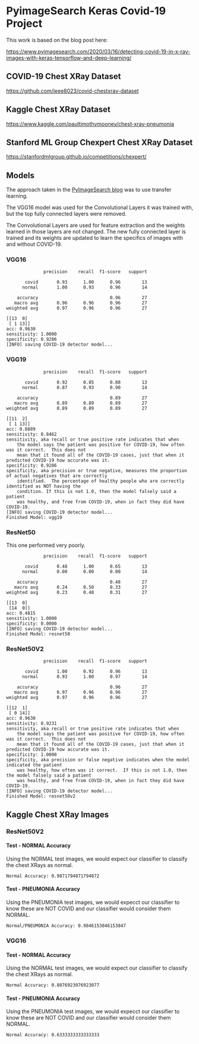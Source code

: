 # PyimageSearch Keras Covid-19 Project

This work is based on the blog post here:

https://www.pyimagesearch.com/2020/03/16/detecting-covid-19-in-x-ray-images-with-keras-tensorflow-and-deep-learning/

## COVID-19 Chest XRay Dataset

https://github.com/ieee8023/covid-chestxray-dataset

## Kaggle Chest XRay Dataset

https://www.kaggle.com/paultimothymooney/chest-xray-pneumonia

## Stanford ML Group Chexpert Chest XRay Dataset

https://stanfordmlgroup.github.io/competitions/chexpert/

## Models

The approach taken in the [PyImageSearch blog](https://www.pyimagesearch.com/2020/03/16/detecting-covid-19-in-x-ray-images-with-keras-tensorflow-and-deep-learning/) was to use transfer learning.

The VGG16 model was used for the Convolutional Layers it was trained with, but the top fully connected layers were removed.

The Convolutional Layers are used for feature extraction and the weights learned in those layers are not changed.  The new fully connected layer is trained and its weights are updated to learn the specifics of images with and without COVID-19.
 

### VGG16

```text
              precision    recall  f1-score   support

       covid       0.93      1.00      0.96        13
      normal       1.00      0.93      0.96        14

    accuracy                           0.96        27
   macro avg       0.96      0.96      0.96        27
weighted avg       0.97      0.96      0.96        27

[[13  0]
 [ 1 13]]
acc: 0.9630
sensitivity: 1.0000
specificity: 0.9286
[INFO] saving COVID-19 detector model...
```
### VGG19

```text
              precision    recall  f1-score   support

       covid       0.92      0.85      0.88        13
      normal       0.87      0.93      0.90        14

    accuracy                           0.89        27
   macro avg       0.89      0.89      0.89        27
weighted avg       0.89      0.89      0.89        27

[[11  2]
 [ 1 13]]
acc: 0.8889
sensitivity: 0.8462
sensitivity, aka recall or true positive rate indicates that when
    the model says the patient was positive for COVID-19, how often was it correct.  This does not
    mean that it found all of the COVID-19 cases, just that when it predicted COVID-19 how accurate was it.
specificity: 0.9286
specificity, aka precision or true negative, measures the proportion of actual negatives that are correctly
    identified.  The percentage of healthy people who are correctly identified as NOT having the
    condition. If this is not 1.0, then the model falsely said a patient
    was healthy, and free from COVID-19, when in fact they did have COVID-19.
[INFO] saving COVID-19 detector model...
Finished Model: vgg19

```


### ResNet50

This one performed very poorly.

```text
              precision    recall  f1-score   support

       covid       0.48      1.00      0.65        13
      normal       0.00      0.00      0.00        14

    accuracy                           0.48        27
   macro avg       0.24      0.50      0.33        27
weighted avg       0.23      0.48      0.31        27

[[13  0]
 [14  0]]
acc: 0.4815
sensitivity: 1.0000
specificity: 0.0000
[INFO] saving COVID-19 detector model...
Finished Model: resnet50

```

### ResNet50V2

```text
              precision    recall  f1-score   support

       covid       1.00      0.92      0.96        13
      normal       0.93      1.00      0.97        14

    accuracy                           0.96        27
   macro avg       0.97      0.96      0.96        27
weighted avg       0.97      0.96      0.96        27

[[12  1]
 [ 0 14]]
acc: 0.9630
sensitivity: 0.9231
sensitivity, aka recall or true positive rate indicates that when
    the model says the patient was positive for COVID-19, how often was it correct.  This does not
    mean that it found all of the COVID-19 cases, just that when it predicted COVID-19 how accurate was it.
specificity: 1.0000
specificity, aka precision or false negative indicates when the model indicated the patient
    was healthy, how often was it correct.  If this is not 1.0, then the model falsely said a patient
    was healthy, and free from COVID-19, when in fact they did have COVID-19.
[INFO] saving COVID-19 detector model...
Finished Model: resnet50v2

```

## Kaggle Chest XRay Images

### ResNet50V2
#### Test - NORMAL Accuracy

Using the NORMAL test images, we would expect our classifier to classify the chest XRays as normal.

```text
Normal Accuracy: 0.9871794871794872
```

#### Test - PNEUMONIA Accuracy

Using the PNEUMONIA test images, we would expecct our classifier to know these are NOT COVID and our classifier would consider them NORMAL.

```text
Normal/PNEUMONIA Accuracy: 0.9846153846153847
```

### VGG16
#### Test - NORMAL Accuracy

Using the NORMAL test images, we would expect our classifier to classify the chest XRays as normal.

```text
Normal Accuracy: 0.8076923076923077
```

#### Test - PNEUMONIA Accuracy

Using the PNEUMONIA test images, we would expecct our classifier to know these are NOT COVID and our classifier would consider them NORMAL.

```text
Normal Accuracy: 0.6333333333333333
```
